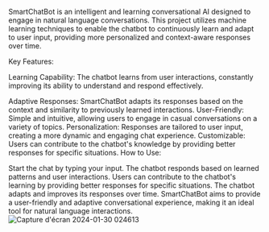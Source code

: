 SmartChatBot is an intelligent and learning conversational AI designed to engage in natural language conversations. This project utilizes machine learning techniques to enable the chatbot to continuously learn and adapt to user input, providing more personalized and context-aware responses over time.

Key Features:


Learning Capability:
The chatbot learns from user interactions, constantly improving its ability to understand and respond effectively.

Adaptive Responses: 
SmartChatBot adapts its responses based on the context and similarity to previously learned interactions.
User-Friendly:
Simple and intuitive, allowing users to engage in casual conversations on a variety of topics.
Personalization:
Responses are tailored to user input, creating a more dynamic and engaging chat experience.
Customizable: 
Users can contribute to the chatbot's knowledge by providing better responses for specific situations.
How to Use:

Start the chat by typing your input.
The chatbot responds based on learned patterns and user interactions.
Users can contribute to the chatbot's learning by providing better responses for specific situations.
The chatbot adapts and improves its responses over time.
SmartChatBot aims to provide a user-friendly and adaptive conversational experience, making it an ideal tool for natural language interactions.
![Capture d'écran 2024-01-30 024613](https://github.com/GABSIWAEL/SmartChatBot-A-Learning-Conversational-AI/assets/149884257/4ac44875-1ecc-46b1-8e2a-e340cd134e40)
